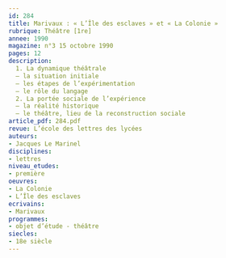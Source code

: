```yaml
---
id: 284
title: Marivaux : « L’Île des esclaves » et « La Colonie »
rubrique: Théâtre [1re]
annee: 1990
magazine: n°3 15 octobre 1990
pages: 12
description: 
  1. La dynamique théâtrale
  – la situation initiale
  – les étapes de l’expérimentation
  – le rôle du langage
  2. La portée sociale de l’expérience
  – la réalité historique
  – le théâtre, lieu de la reconstruction sociale
article_pdf: 284.pdf
revue: L’école des lettres des lycées
auteurs:
- Jacques Le Marinel
disciplines:
- lettres
niveau_etudes:
- première
oeuvres:
- La Colonie
- L’Île des esclaves
ecrivains:
- Marivaux
programmes:
- objet d’étude - théâtre
siecles:
- 18e siècle
---
```

